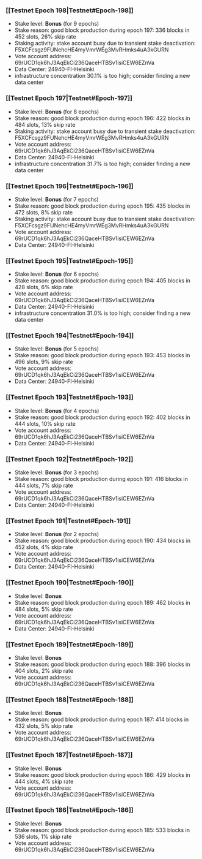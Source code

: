 ### [[Testnet Epoch 198|Testnet#Epoch-198]]
* Stake level: **Bonus** (for 9 epochs)
* Stake reason: good block production during epoch 197: 336 blocks in 452 slots, 26% skip rate
* Staking activity: stake account busy due to transient stake deactivation: F5XCFcsgz9FUNehcHE4myVmrWEg3MvRHmks4uA3kGURN
* Vote account address: 69rUCD1qk6hJ3AqEkCi236QaceHTBSv1isiCEW6EZnVa
* Data Center: 24940-FI-Helsinki
* infrastructure concentration 30.1% is too high; consider finding a new data center
### [[Testnet Epoch 197|Testnet#Epoch-197]]
* Stake level: **Bonus** (for 8 epochs)
* Stake reason: good block production during epoch 196: 422 blocks in 484 slots, 13% skip rate
* Staking activity: stake account busy due to transient stake deactivation: F5XCFcsgz9FUNehcHE4myVmrWEg3MvRHmks4uA3kGURN
* Vote account address: 69rUCD1qk6hJ3AqEkCi236QaceHTBSv1isiCEW6EZnVa
* Data Center: 24940-FI-Helsinki
* infrastructure concentration 31.7% is too high; consider finding a new data center
### [[Testnet Epoch 196|Testnet#Epoch-196]]
* Stake level: **Bonus** (for 7 epochs)
* Stake reason: good block production during epoch 195: 435 blocks in 472 slots, 8% skip rate
* Staking activity: stake account busy due to transient stake deactivation: F5XCFcsgz9FUNehcHE4myVmrWEg3MvRHmks4uA3kGURN
* Vote account address: 69rUCD1qk6hJ3AqEkCi236QaceHTBSv1isiCEW6EZnVa
* Data Center: 24940-FI-Helsinki
### [[Testnet Epoch 195|Testnet#Epoch-195]]
* Stake level: **Bonus** (for 6 epochs)
* Stake reason: good block production during epoch 194: 405 blocks in 428 slots, 6% skip rate
* Vote account address: 69rUCD1qk6hJ3AqEkCi236QaceHTBSv1isiCEW6EZnVa
* Data Center: 24940-FI-Helsinki
* infrastructure concentration 31.0% is too high; consider finding a new data center
### [[Testnet Epoch 194|Testnet#Epoch-194]]
* Stake level: **Bonus** (for 5 epochs)
* Stake reason: good block production during epoch 193: 453 blocks in 496 slots, 9% skip rate
* Vote account address: 69rUCD1qk6hJ3AqEkCi236QaceHTBSv1isiCEW6EZnVa
* Data Center: 24940-FI-Helsinki
### [[Testnet Epoch 193|Testnet#Epoch-193]]
* Stake level: **Bonus** (for 4 epochs)
* Stake reason: good block production during epoch 192: 402 blocks in 444 slots, 10% skip rate
* Vote account address: 69rUCD1qk6hJ3AqEkCi236QaceHTBSv1isiCEW6EZnVa
* Data Center: 24940-FI-Helsinki
### [[Testnet Epoch 192|Testnet#Epoch-192]]
* Stake level: **Bonus** (for 3 epochs)
* Stake reason: good block production during epoch 191: 416 blocks in 444 slots, 7% skip rate
* Vote account address: 69rUCD1qk6hJ3AqEkCi236QaceHTBSv1isiCEW6EZnVa
* Data Center: 24940-FI-Helsinki
### [[Testnet Epoch 191|Testnet#Epoch-191]]
* Stake level: **Bonus** (for 2 epochs)
* Stake reason: good block production during epoch 190: 434 blocks in 452 slots, 4% skip rate
* Vote account address: 69rUCD1qk6hJ3AqEkCi236QaceHTBSv1isiCEW6EZnVa
* Data Center: 24940-FI-Helsinki
### [[Testnet Epoch 190|Testnet#Epoch-190]]
* Stake level: **Bonus**
* Stake reason: good block production during epoch 189: 462 blocks in 484 slots, 5% skip rate
* Vote account address: 69rUCD1qk6hJ3AqEkCi236QaceHTBSv1isiCEW6EZnVa
* Data Center: 24940-FI-Helsinki
### [[Testnet Epoch 189|Testnet#Epoch-189]]
* Stake level: **Bonus**
* Stake reason: good block production during epoch 188: 396 blocks in 404 slots, 2% skip rate
* Vote account address: 69rUCD1qk6hJ3AqEkCi236QaceHTBSv1isiCEW6EZnVa
### [[Testnet Epoch 188|Testnet#Epoch-188]]
* Stake level: **Bonus**
* Stake reason: good block production during epoch 187: 414 blocks in 432 slots, 5% skip rate
* Vote account address: 69rUCD1qk6hJ3AqEkCi236QaceHTBSv1isiCEW6EZnVa
### [[Testnet Epoch 187|Testnet#Epoch-187]]
* Stake level: **Bonus**
* Stake reason: good block production during epoch 186: 429 blocks in 444 slots, 4% skip rate
* Vote account address: 69rUCD1qk6hJ3AqEkCi236QaceHTBSv1isiCEW6EZnVa
### [[Testnet Epoch 186|Testnet#Epoch-186]]
* Stake level: **Bonus**
* Stake reason: good block production during epoch 185: 533 blocks in 536 slots, 1% skip rate
* Vote account address: 69rUCD1qk6hJ3AqEkCi236QaceHTBSv1isiCEW6EZnVa